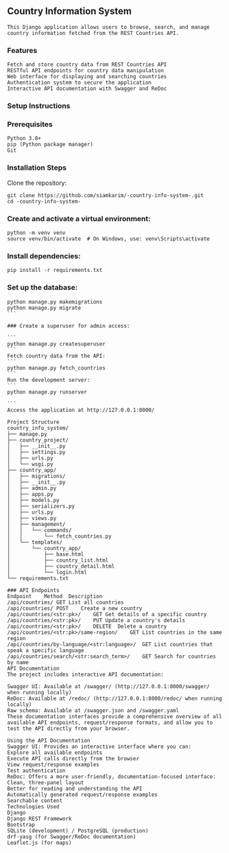 ## Country Information System
    This Django application allows users to browse, search, and manage country information fetched from the REST Countries API.

### Features
    Fetch and store country data from REST Countries API
    RESTful API endpoints for country data manipulation
    Web interface for displaying and searching countries
    Authentication system to secure the application
    Interactive API documentation with Swagger and ReDoc
    
### Setup Instructions
### Prerequisites
    Python 3.8+
    pip (Python package manager)
    Git

### Installation Steps
Clone the repository:
```
git clone https://github.com/siamkarim/-country-info-system-.git
cd -country-info-system-
```
### Create and activate a virtual environment:
```
python -m venv venv
source venv/bin/activate  # On Windows, use: venv\Scripts\activate
```
### Install dependencies:
```
pip install -r requirements.txt

```
### Set up the database:

````
python manage.py makemigrations
python manage.py migrate
```

### Create a superuser for admin access:

```
python manage.py createsuperuser
```
Fetch country data from the API:
```
python manage.py fetch_countries
```
Run the development server:
```
python manage.py runserver

```
Access the application at http://127.0.0.1:8000/

Project Structure
country_info_system/
├── manage.py
├── country_project/
│   ├── __init__.py
│   ├── settings.py
│   ├── urls.py
│   └── wsgi.py
├── country_app/
│   ├── migrations/
│   ├── __init__.py
│   ├── admin.py
│   ├── apps.py
│   ├── models.py
│   ├── serializers.py
│   ├── urls.py
│   ├── views.py
│   ├── management/
│   │   └── commands/
│   │       └── fetch_countries.py
│   └── templates/
│       └── country_app/
│           ├── base.html
│           ├── country_list.html
│           ├── country_detail.html
│           └── login.html
└── requirements.txt

### API Endpoints
Endpoint	Method	Description
/api/countries/	GET	List all countries
/api/countries/	POST	Create a new country
/api/countries/<str:pk>/	GET	Get details of a specific country
/api/countries/<str:pk>/	PUT	Update a country's details
/api/countries/<str:pk>/	DELETE	Delete a country
/api/countries/<str:pk>/same-region/	GET	List countries in the same region
/api/countries/by-language/<str:language>/	GET	List countries that speak a specific language
/api/countries/search/<str:search_term>/	GET	Search for countries by name
API Documentation
The project includes interactive API documentation:

Swagger UI: Available at /swagger/ (http://127.0.0.1:8000/swagger/ when running locally)
ReDoc: Available at /redoc/ (http://127.0.0.1:8000/redoc/ when running locally)
Raw schema: Available at /swagger.json and /swagger.yaml
These documentation interfaces provide a comprehensive overview of all available API endpoints, request/response formats, and allow you to test the API directly from your browser.

Using the API Documentation
Swagger UI: Provides an interactive interface where you can:
Explore all available endpoints
Execute API calls directly from the browser
View request/response examples
Test authentication
ReDoc: Offers a more user-friendly, documentation-focused interface:
Clean, three-panel layout
Better for reading and understanding the API
Automatically generated request/response examples
Searchable content
Technologies Used
Django
Django REST Framework
Bootstrap
SQLite (development) / PostgreSQL (production)
drf-yasg (for Swagger/ReDoc documentation)
Leaflet.js (for maps)
